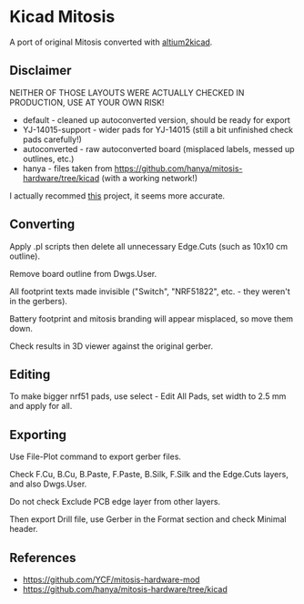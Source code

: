 Kicad Mitosis
=============

A port of original Mitosis converted with [altium2kicad](https://github.com/thesourcerer8/altium2kicad).

Disclaimer
----------

NEITHER OF THOSE LAYOUTS WERE ACTUALLY CHECKED IN PRODUCTION, USE AT YOUR OWN RISK!

* default - cleaned up autoconverted version, should be ready for export
* YJ-14015-support - wider pads for YJ-14015 (still a bit unfinished check pads carefully!)
* autoconverted - raw autoconverted board (misplaced labels, messed up outlines, etc.)
* hanya - files taken from https://github.com/hanya/mitosis-hardware/tree/kicad (with a working network!)

I actually recommed [this](https://github.com/hanya/mitosis-hardware/tree/kicad) project, it seems more accurate.

Converting
----------

Apply .pl scripts then delete all unnecessary Edge.Cuts (such as 10x10 cm outline).

Remove board outline from Dwgs.User.

All footprint texts made invisible ("Switch", "NRF51822", etc. - they weren't in the gerbers).

Battery footprint and mitosis branding will appear misplaced, so move them down.

Check results in 3D viewer against the original gerber.

Editing
-------

To make bigger nrf51 pads, use select - Edit All Pads, set width to 2.5 mm and apply for all.


Exporting
---------

Use File-Plot command to export gerber files.

Check F.Cu, B.Cu, B.Paste, F.Paste, B.Silk, F.Silk and the Edge.Cuts layers, and also Dwgs.User.

Do not check Exclude PCB edge layer from other layers.

Then export Drill file, use Gerber in the Format section and check Minimal header.


References
----------

* https://github.com/YCF/mitosis-hardware-mod
* https://github.com/hanya/mitosis-hardware/tree/kicad





